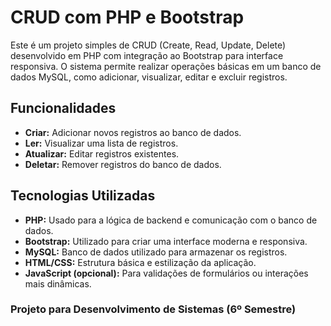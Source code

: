 # CRUD com PHP e Bootstrap

Este é um projeto simples de CRUD (Create, Read, Update, Delete) desenvolvido em PHP com integração ao Bootstrap para interface responsiva. O sistema permite realizar operações básicas em um banco de dados MySQL, como adicionar, visualizar, editar e excluir registros.

## Funcionalidades

- **Criar:** Adicionar novos registros ao banco de dados.
- **Ler:** Visualizar uma lista de registros.
- **Atualizar:** Editar registros existentes.
- **Deletar:** Remover registros do banco de dados.

## Tecnologias Utilizadas

- **PHP:** Usado para a lógica de backend e comunicação com o banco de dados.
- **Bootstrap:** Utilizado para criar uma interface moderna e responsiva.
- **MySQL:** Banco de dados utilizado para armazenar os registros.
- **HTML/CSS:** Estrutura básica e estilização da aplicação.
- **JavaScript (opcional):** Para validações de formulários ou interações mais dinâmicas.

### Projeto para Desenvolvimento de Sistemas (6º Semestre)
